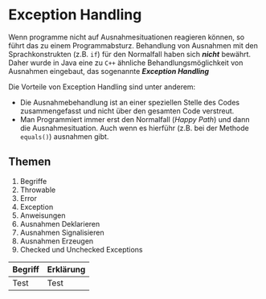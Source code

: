 # Exception Handling
Wenn programme nicht auf Ausnahmesituationen reagieren können, so führt das zu einem Programmabsturz. Behandlung von Ausnahmen mit den Sprachkonstrukten (z.B. `if`) für den Normalfall haben sich ***nicht*** bewährt. Daher wurde in Java eine zu `C++` ähnliche Behandlungsmöglichkeit von Ausnahmen eingebaut, das sogenannte ***Exception Handling***

Die Vorteile von Exception Handling sind unter anderem:
- Die Ausnahmebehandlung ist an einer speziellen Stelle des Codes zusammengefasst und nicht über den gesamten Code verstreut.
- Man Programmiert immer erst den Normalfall (*Happy Path*) und dann die Ausnahmesituation. Auch wenn es hierführ (z.B. bei der Methode `equals()`) ausnahmen gibt.


## Themen
1. Begriffe
1. Throwable
1. Error
1. Exception
1. Anweisungen
1. Ausnahmen Deklarieren
1. Ausnahmen Signalisieren
1. Ausnahmen Erzeugen
1. Checked und Unchecked Exceptions

|Begriff|Erklärung|
|:-------|:--------|
|Test|Test|
